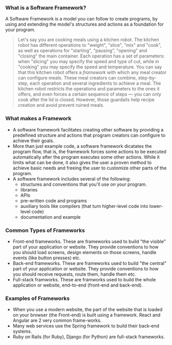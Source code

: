 ### What is a Software Framework?

A Software Framework is a model you can follow to create programs, by using and extending the model's structures and actions as a foundation for your program.

> Let's say you are cooking meals using a kitchen robot. The kitchen robot has different operations to "weight", "slice", "mix" and "cook", as well as operations for "starting", "pausing", "opening" and "closing" the main container. Each operation has a set of parameters: when "slicing" you may specify the speed and type of cut, while in "cooking" you may specify the speed and temperature. You can say that this kitchen robot offers a _framework_ with which any meal creator can configure meals. These meal creators can combine, step-by-step, each operation and several ingredients to achieve a meal. The kitchen robot restricts the operations and parameters to the ones it offers, and even forces a certain sequence of steps — you can only cook after the lid is closed. However, those guardails help recipe creation and avoid prevent ruined meals.

### What makes a Framework

* A software framework facilitates creating other software by providing a predefined structure and actions that program creators can configure to achieve their goals.
* More than just example code, a software framework dicatates the program flow, that is, the framework forces some actions to be executed automatically after the program executes some other actions. While it limits what can be done, it also gives the user a proven method to achieve basic needs and freeing the user to customize other parts of the program.
* A software framework includes several of the following:
    * structures and conventions that you'll use on your program.
    * libraries
    * APIs
    * pre-written code and programs
    * auxiliary tools like compilers (that turn higher-level code into lower-level code)
    * documentation and example

### Common Types of Frameworks

* Front-end frameworks. These are frameworks used to build "the visible" part of your application or website. They provide conventions to how you should load screens, design elements on those screens, handle events (like button presses) etc.
* Back-end frameworks. These are frameworks used to build "the central" part of your application or website. They provide conventions to how you should receive requests, route them, handle them etc.
* Full-stack framworks. These are framworks used to build the whole application or website, end-to-end (front-end and back-end).

### Examples of Frameworks

* When you use a modern website, the part of the website that is loaded on your browser (the Front-end) is built using a framework. React and Angular are 2 very common frame-works.
* Many web services use the Spring framework to build their back-end systems.
* Ruby on Rails (for Ruby), Django (for Python) are full-stack frameworks. 